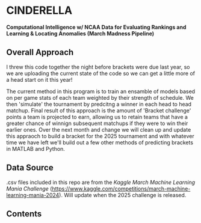 # CINDERELLA
**Computational Intelligence w/ NCAA Data for Evaluating Rankings and Learning &amp; Locating Anomalies (March Madness Pipeline)**

## Overall Approach 
I threw this code together the night before brackets were due last year, so we are uploading the current state of the code so we can get a little more of a head start on it this year!

The current method in this program is to train an ensamble of models based on per game stats of each team weighted by their strength of schedule. We then 'simulate' the tournament by predcitng a winner in each head to head matchup. Final result of this approach is the amount of 'Bracket challenge' points a team is projected to earn, allowing us to retain teams that have a greater chance of winnign subsequent matchups if they were to win their earlier ones. Over the next month and change we will clean up and update this appraoch to build a bracket for the 2025 tournament and with whatever time we have left we'll build out a few other methods of predicting brackets in MATLAB and Python. 

## Data Source 
.csv files included in this repo are from the *Kaggle March Machine Learning Mania Challenge* (https://www.kaggle.com/competitions/march-machine-learning-mania-2024). Will update when the 2025 challenge is released.


## Contents 
